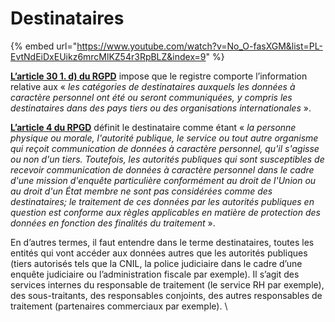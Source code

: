 # Destinataires

{% embed url="https://www.youtube.com/watch?v=No_O-fasXGM&list=PL-EvtNdEiDxEUikz6mrcMlKZ54r3RpBLZ&index=9" %}

[**L’article 30 1. d) du RGPD**](https://www.cnil.fr/fr/reglement-europeen-protection-donnees/chapitre4) impose que le registre comporte l’information relative aux « _les catégories de destinataires auxquels les données à caractère personnel ont été ou seront communiquées, y compris les destinataires dans des pays tiers ou des organisations internationales_ ».

[**L’article 4 du RPGD**](https://www.cnil.fr/fr/reglement-europeen-protection-donnees/chapitre1) définit le destinataire comme étant « _la personne physique ou morale, l'autorité publique, le service ou tout autre organisme qui reçoit communication de données à caractère personnel, qu'il s'agisse ou non d'un tiers. Toutefois, les autorités publiques qui sont susceptibles de recevoir communication de données à caractère personnel dans le cadre d'une mission d'enquête particulière conformément au droit de l'Union ou au droit d'un État membre ne sont pas considérées comme des destinataires; le traitement de ces données par les autorités publiques en question est conforme aux règles applicables en matière de protection des données en fonction des finalités du traitement_ ».&#x20;

En d’autres termes, il faut entendre dans le terme destinataires, toutes les entités qui vont accéder aux données autres que les autorités publiques (tiers autorisés tels que la CNIL, la police judiciaire dans le cadre d’une enquête judiciaire ou l’administration fiscale par exemple). Il s’agit des services internes du responsable de traitement (le service RH par exemple), des sous-traitants, des responsables conjoints, des autres responsables de traitement (partenaires commerciaux par exemple). \

